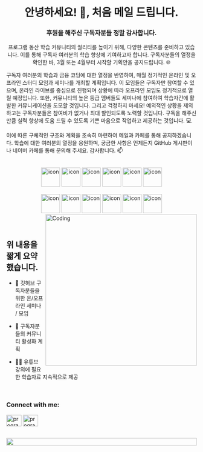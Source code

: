 
<h1 align="center">안녕하세요! 👋, 처음 메일 드립니다.</h1>
<h3 align="center">후원을 해주신 구독자분들 정말 감사합니다.</h3>
<p align="center">프로그램 동산 학습 커뮤니티의 퀄리티를 높이기 위해, 다양한 콘텐츠를 준비하고 있습니다. 이를 통해 구독자 여러분의 학습 향상에 기여하고자 합니다. 구독자분들의 열정을 확인한 바, 3월 또는 4월부터 시작할 기획안을 공지드립니다. 🌐

구독자 여러분의 학습과 금융 코딩에 대한 열정을 반영하여, 매월 정기적인 온라인 및 오프라인 스터디 모임과 세미나를 개최할 계획입니다. 이 모임들은 구독자만 참여할 수 있으며, 온라인 라이브를 중심으로 진행되며 상황에 따라 오프라인 모임도 정기적으로 열릴 예정입니다. 또한, 커뮤니티의 높은 등급 멤버들도 세미나에 참여하여 학습자간에 활발한 커뮤니케이션을 도모할 것입니다. 그리고 걱정하지 마세요! 예외적인 상황을 제외하고는 구독자분들은 참여비가 없거나 최대 할인되도록 노력할 것입니다. 구독을 해주신 만큼 실력 향상에 도움 드릴 수 있도록 기쁜 마음으로 작업하고 제공하는 것입니다. 💻

이에 따른 구체적인 구조와 계획을 조속히 마련하여 메일과 카페를 통해 공지하겠습니다. 학습에 대한 여러분의 열정을 응원하며, 궁금한 사항은 언제든지 GitHub 게시판이나 네이버 카페를 통해 문의해 주세요. 감사합니다. 📫
</p>
<br>

<div align="center">
  <img src="https://techstack-generator.vercel.app/java-icon.svg" alt="icon" width="50" height="50" />
  <img src="https://techstack-generator.vercel.app/python-icon.svg" alt="icon" width="50" height="50" />
  <img src="https://techstack-generator.vercel.app/ts-icon.svg" alt="icon" width="50" height="50" />
  <img src="https://techstack-generator.vercel.app/js-icon.svg" alt="icon"width="50" height="50" />
  <img src="https://techstack-generator.vercel.app/react-icon.svg" alt="icon" width="50" height="50" />
 <img src="https://techstack-generator.vercel.app/mysql-icon.svg" alt="icon" width="50" height="50" />
</div>

<br>

<div align="center">
  <img src="https://techstack-generator.vercel.app/docker-icon.svg" alt="icon" width="50" height="50" />
  <img src="https://techstack-generator.vercel.app/aws-icon.svg" alt="icon" width="50" height="50" />
  <img src="https://techstack-generator.vercel.app/github-icon.svg" alt="icon" width="50" height="50" />
  <img src="https://techstack-generator.vercel.app/prettier-icon.svg" alt="icon" width="50" height="50" />
  <img src="https://techstack-generator.vercel.app/restapi-icon.svg" alt="icon" width="50" height="50" />
  <img src="https://techstack-generator.vercel.app/graphql-icon.svg" alt="icon" width="50" height="50" />
</div>

<img align="right" alt="Coding" width="400" src="https://user-images.githubusercontent.com/74038190/229223263-cf2e4b07-2615-4f87-9c38-e37600f8381a.gif">
<br><br>

## 위 내용을 짧게 요약했습니다.

- 🔭 깃허브 구독자분들을 위한 온/오프라인 세미나 / 모임

- 🌱 구독자분들의 커뮤니티 활성화 계획

- 👨‍💻 유튜브 강의에 필요한 학습자료 지속적으로 제공

<br>
<h3 align="left">Connect with me:</h3>
<p align="left">

<a href="https://cafe.naver.com/programgarden" target="blank"><img align="center" src="https://i.namu.wiki/i/U2ysc2OCRvOnHrQCz7-2AtwW2ssEKd4nYsoJvslRWf42G0Heuzvlckyc3sHHVjzb4o9D1ikU98B4LnOqUJEmvOy8bArfHeagQV1q9UIoUwtmwqGjoehcLSwALw0AudTstsfwp6pMHPmg_7hGGTb7gw.svg" alt="programgarden cafe" height="30" width="40" /></a>
<a href="https://www.youtube.com/@programgarden" target="blank"><img align="center" src="https://raw.githubusercontent.com/rahuldkjain/github-profile-readme-generator/master/src/images/icons/Social/youtube.svg" alt="programgarden youtube" height="30" width="40" /></a>

</p>
<br>

<img src="https://i.imgur.com/dBaSKWF.gif" height="20" width="100%">